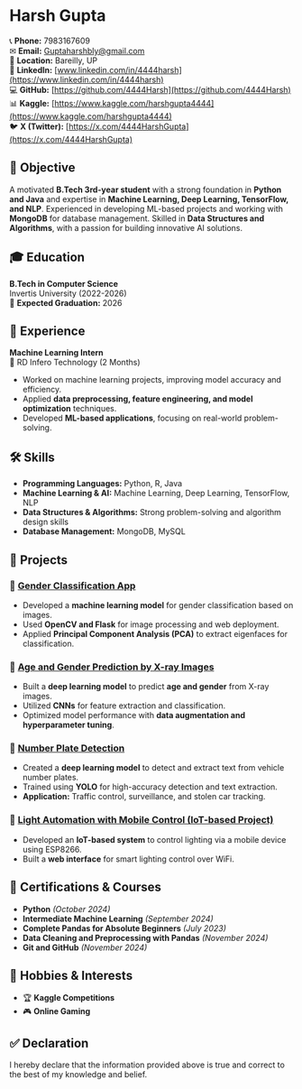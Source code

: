 # Harsh Gupta

📞 **Phone:** 7983167609  
✉ **Email:** Guptaharshbly@gmail.com  
📍 **Location:** Bareilly, UP  
🔗 **LinkedIn:** [www.linkedin.com/in/4444harsh](https://www.linkedin.com/in/4444harsh)  
💻 **GitHub:** [https://github.com/4444Harsh](https://github.com/4444Harsh)  
📊 **Kaggle:** [https://www.kaggle.com/harshgupta4444](https://www.kaggle.com/harshgupta4444)  
🐦 **X (Twitter):** [https://x.com/4444HarshGupta](https://x.com/4444HarshGupta)  

## 🚀 Objective  
A motivated **B.Tech 3rd-year student** with a strong foundation in **Python and Java** and expertise in **Machine Learning, Deep Learning, TensorFlow, and NLP**. Experienced in developing ML-based projects and working with **MongoDB** for database management. Skilled in **Data Structures and Algorithms**, with a passion for building innovative AI solutions.  

## 🎓 Education  
**B.Tech in Computer Science**  
Invertis University (2022-2026)  
📅 **Expected Graduation:** 2026  

## 💼 Experience  
**Machine Learning Intern**  
📍 RD Infero Technology (2 Months)  
- Worked on machine learning projects, improving model accuracy and efficiency.  
- Applied **data preprocessing, feature engineering, and model optimization** techniques.  
- Developed **ML-based applications**, focusing on real-world problem-solving.  

## 🛠 Skills  
- **Programming Languages:** Python, R, Java  
- **Machine Learning & AI:** Machine Learning, Deep Learning, TensorFlow, NLP  
- **Data Structures & Algorithms:** Strong problem-solving and algorithm design skills  
- **Database Management:** MongoDB, MySQL  

## 📌 Projects  

### 🔹 [Gender Classification App](https://github.com/4444Harsh/Gender_app.git)  
- Developed a **machine learning model** for gender classification based on images.  
- Used **OpenCV and Flask** for image processing and web deployment.  
- Applied **Principal Component Analysis (PCA)** to extract eigenfaces for classification.  

### 🔹 [Age and Gender Prediction by X-ray Images](https://github.com/4444Harsh/X-Ray-Image-Analysis-and-Detection.git)  
- Built a **deep learning model** to predict **age and gender** from X-ray images.  
- Utilized **CNNs** for feature extraction and classification.  
- Optimized model performance with **data augmentation and hyperparameter tuning**.  

### 🔹 [Number Plate Detection](https://github.com/4444Harsh/Number-Plate-Detection)  
- Created a **deep learning model** to detect and extract text from vehicle number plates.  
- Trained using **YOLO** for high-accuracy detection and text extraction.  
- **Application:** Traffic control, surveillance, and stolen car tracking.  

### 🔹 [Light Automation with Mobile Control (IoT-based Project)](https://github.com/4444Harsh/Light-Automation)  
- Developed an **IoT-based system** to control lighting via a mobile device using ESP8266.  
- Built a **web interface** for smart lighting control over WiFi.  

## 📜 Certifications & Courses  
- **Python** *(October 2024)*  
- **Intermediate Machine Learning** *(September 2024)*  
- **Complete Pandas for Absolute Beginners** *(July 2023)*  
- **Data Cleaning and Preprocessing with Pandas** *(November 2024)*  
- **Git and GitHub** *(November 2024)*  

## 🎯 Hobbies & Interests  
- 🏆 **Kaggle Competitions**  
- 🎮 **Online Gaming**  

## ✅ Declaration  
I hereby declare that the information provided above is true and correct to the best of my knowledge and belief.  
